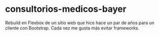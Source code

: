# consultorios-medicos-bayer

Rebuild en Flexbox de un sitio web que hice hace un par de años para un cliente con Bootstrap. Cada vez me gusta más evitar frameworks.
